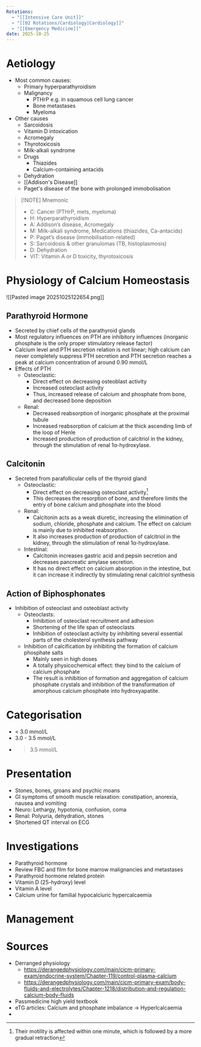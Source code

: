 ```yaml
---
Rotations:
  - "[[Intensive Care Unit]]"
  - "[[02 Rotations/Cardiology|Cardiology]]"
  - "[[Emergency Medicine]]"
date: 2025-10-25
---
```

# Aetiology
- Most common causes:
	- Primary hyperparathyroidism
	- Malignancy
		- PTHrP e.g. in squamous cell lung cancer
		- Bone metastases
		- Myeloma
- Other causes
	- Sarcoidosis
	- Vitamin D intoxication
	- Acromegaly
	- Thyrotoxicosis
	- Milk-alkali syndrome
	- Drugs
		- Thiazides
		- Calcium-containing antacids
	- Dehydration
	- [[Addison's Disease]]
	- Paget's disease of the bone with prolonged immobolisation

> [!NOTE] Mnemonic
> - C: Cancer (PTHrP, mets, myeloma) 
> - H: Hyperparathyroidism 
> - A: Addison’s disease, Acromegaly 
> - M: Milk-alkali syndrome, Medications (thiazides, Ca-antacids) 
> - P: Paget’s disease (immobilisation-related) 
> - S: Sarcoidosis & other granulomas (TB, histoplasmosis) 
> - D: Dehydration 
> - VIT: Vitamin A or D toxicity, thyrotoxicosis
# Physiology of Calcium Homeostasis
![[Pasted image 20251025122654.png]]
## Parathyroid Hormone
- Secreted by chief cells of the parathyroid glands
- Most regulatory influences on PTH are inhibitory influences (inorganic phosphate is the only proper stimulatory release factor)
- Calcium level and PTH secretion relation is not linear; high calcium can never completely suppress PTH secretion and PTH secretion reaches a peak at calcium concentration of around 0.90 mmol/L
- Effects of PTH
	- Osteoclastic:
	    - Direct effect on decreasing osteoblast activity
	    - Increased osteoclast activity
	    - Thus, increased release of calcium and phosphate from bone, and decreased bone deposition
	- Renal:
	    - Decreased reabsorption of inorganic phosphate at the proximal tubule
	    - Increased reabsorption of calcium at the thick ascending limb of the loop of Henle 
	    - Increased production of production of calcitriol in the kidney, through the stimulation of renal 1α-hydroxylase.
## Calcitonin
- Secreted from parafollicular cells of the thyroid gland
	- Osteoclastic:
	    - Direct effect on decreasing osteoclast activity[^1] 
		- This decreases the resorption of bone, and therefore limits the entry of bone calcium and phosphate into the blood
    - Renal:
        - Calcitonin acts as a weak diuretic, increasing the elimination of sodium, chloride, phosphate and calcium. The effect on calcium is mainly due to inhibited reabsorption.
        - It also increases production of production of calcitriol in the kidney, through the stimulation of renal 1α-hydroxylase.
    - Intestinal:
        - Calcitonin increases gastric acid and pepsin secretion and decreases pancreatic amylase secretion.
        - It has no direct effect on calcium absorption in the intestine, but it can increase it indirectly by stimulating renal calcitriol synthesis
## Action of Biphosphonates
- Inhibition of osteoclast and osteoblast activity
	- Osteoclasts:
		- Inhibition of osteoclast recruitment and adhesion
		- Shortening of the life span of osteoclasts
		- Inhibition of osteoclast activity by inhibiting several essential parts of the cholesterol synthesis pathway
	- Inhibition of calcification by inhibiting the formation of calcium phosphate salts
		- Mainly seen in high doses
		- A totally physicochemical effect: they bind to the calcium of calcium phosphate
		- The result is inhibition of formation and aggregation of calcium phosphate crystals and inhibition of the transformation of amorphous calcium phosphate into hydroxyapatite.
# Categorisation
- < 3.0 mmol/L
- 3.0 - 3.5 mmol/L
- > 3.5 mmol/L
# Presentation
- Stones, bones, groans and psychic moans
- GI symptoms of smooth muscle relaxation: constipation, anorexia, nausea and vomiting
- Neuro: Lethargy, hypotonia, confusion, coma
- Renal: Polyuria, dehydration, stones
- Shortened QT interval on ECG
# Investigations
- Parathyroid hormone
- Review FBC and film for bone marrow malignancies and metastases
- Parathyroid hormone related protein
- Vitamin D (25-hydroxy) level
- Vitamin A level
- Calcium urine for familial hypocalciuric hypercalcaemia
# Management

# Sources
- Derranged physiology
	- https://derangedphysiology.com/main/cicm-primary-exam/endocrine-system/Chapter-119/control-plasma-calcium
	- https://derangedphysiology.com/main/cicm-primary-exam/body-fluids-and-electrolytes/Chapter-1218/distribution-and-regulation-calcium-body-fluids
- Passmedicine high yield textbook
- eTG articles: Calcium and phosphate imbalance -> Hyperlcalcaemia
- 

[^1]: Their motility is affected within one minute, which is followed by a more gradual retraction
